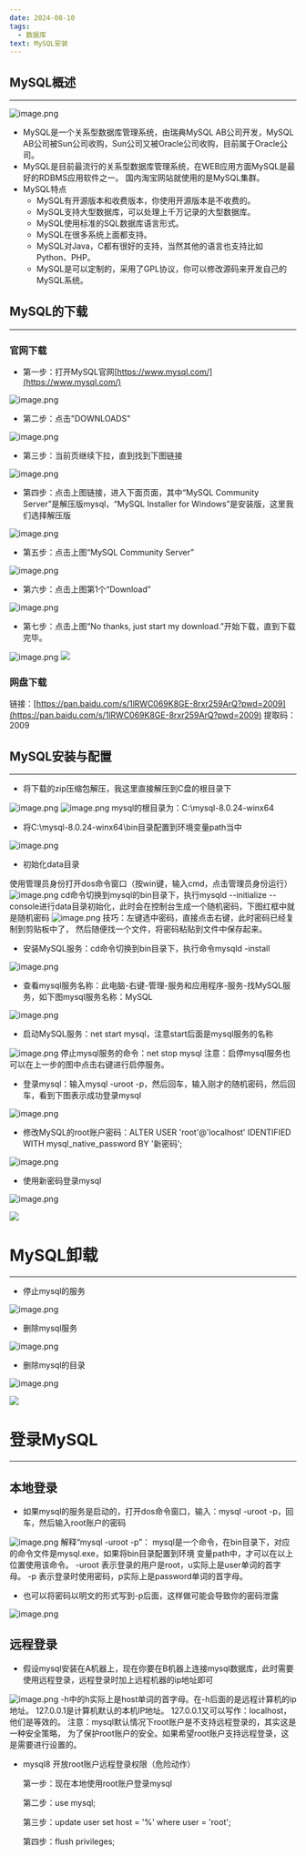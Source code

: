 ```yaml
---
date: 2024-08-10
tags:
  - 数据库
text: MySQL安装
---
```


## MySQL概述

---

![image.png](https://cdn.nlark.com/yuque/0/2021/png/21376908/1619752945028-dbcb73aa-50e2-4b1c-947d-21da8d742e6d.png#averageHue=%23fef8f1&height=138&id=feuEs&originHeight=138&originWidth=209&originalType=binary&ratio=1&rotation=0&showTitle=false&size=7176&status=done&style=shadow&title=&width=209)

- MySQL是一个关系型数据库管理系统，由瑞典MySQL AB公司开发，MySQL AB公司被Sun公司收购，Sun公司又被Oracle公司收购，目前属于Oracle公司。
- MySQL是目前最流行的关系型数据库管理系统，在WEB应用方面MySQL是最好的RDBMS应用软件之一。 国内淘宝网站就使用的是MySQL集群。
- MySQL特点
   - MySQL有开源版本和收费版本，你使用开源版本是不收费的。
   - MySQL支持大型数据库，可以处理上千万记录的大型数据库。
   - MySQL使用标准的SQL数据库语言形式。
   - MySQL在很多系统上面都支持。
   - MySQL对Java，C都有很好的支持，当然其他的语言也支持比如Python、PHP。
   - MySQL是可以定制的，采用了GPL协议，你可以修改源码来开发自己的MySQL系统。

## MySQL的下载

---

### 官网下载

- 第一步：打开MySQL官网[https://www.mysql.com/](https://www.mysql.com/)

![image.png](https://cdn.nlark.com/yuque/0/2021/png/21376908/1619753207824-f47a5a2c-3ee1-4d73-881d-be1bb67a8019.png#averageHue=%23f7f9e1&height=414&id=LIcyu&originHeight=990&originWidth=1875&originalType=binary&ratio=1&rotation=0&showTitle=false&size=521061&status=done&style=shadow&title=&width=784)

- 第二步：点击"DOWNLOADS"

![image.png](https://cdn.nlark.com/yuque/0/2021/png/21376908/1619754075151-2e1900d9-0ee0-4905-b3dc-97b5598061f1.png#averageHue=%239ca199&height=196&id=XJGNj&originHeight=392&originWidth=1073&originalType=binary&ratio=1&rotation=0&showTitle=false&size=67160&status=done&style=shadow&title=&width=536.5)

- 第三步：当前页继续下拉，直到找到下图链接

![image.png](https://cdn.nlark.com/yuque/0/2021/png/21376908/1619754206255-ee47b52c-e183-4401-a8e7-7b0e51452a00.png#averageHue=%23fdfbfa&height=177&id=NI75H&originHeight=353&originWidth=966&originalType=binary&ratio=1&rotation=0&showTitle=false&size=43043&status=done&style=shadow&title=&width=483)

- 第四步：点击上图链接，进入下面页面，其中“MySQL Community Server”是解压版mysql，“MySQL Installer for Windows”是安装版，这里我们选择解压版

![image.png](https://cdn.nlark.com/yuque/0/2021/png/21376908/1619754239811-b4151058-268c-406b-bcd3-72a6d5771e4b.png#averageHue=%23fefefd&height=336&id=za1XY&originHeight=672&originWidth=1035&originalType=binary&ratio=1&rotation=0&showTitle=false&size=89127&status=done&style=shadow&title=&width=517.5)

- 第五步：点击上图“MySQL Community Server”

![image.png](https://cdn.nlark.com/yuque/0/2021/png/21376908/1620375449949-470a5fb1-8af6-4130-a424-129b8961cb8c.png#averageHue=%23d8e6c3&height=354&id=c5iWO&originHeight=707&originWidth=1228&originalType=binary&ratio=1&rotation=0&showTitle=false&size=154716&status=done&style=shadow&title=&width=614)

- 第六步：点击上图第1个“Download”

![image.png](https://cdn.nlark.com/yuque/0/2021/png/21376908/1619754349149-75c6289e-0461-4c82-bf0b-388471535683.png#averageHue=%23fafaf9&height=395&id=loI9w&originHeight=789&originWidth=1001&originalType=binary&ratio=1&rotation=0&showTitle=false&size=102325&status=done&style=shadow&title=&width=500.5)

- 第七步：点击上图“No thanks, just start my download.”开始下载，直到下载完毕。

![image.png](https://cdn.nlark.com/yuque/0/2021/png/21376908/1620375547996-62d248ee-f33d-41a5-ba14-50cf38405d9b.png#averageHue=%23f6f2ed&height=33&id=H39JS&originHeight=33&originWidth=245&originalType=binary&ratio=1&rotation=0&showTitle=false&size=2768&status=done&style=shadow&title=&width=245)
![](https://cdn.nlark.com/yuque/0/2023/jpeg/21376908/1692002570088-3338946f-42b3-4174-8910-7e749c31e950.jpeg#averageHue=%23f9f8f8&from=url&id=nc7GP&originHeight=78&originWidth=1400&originalType=binary&ratio=1&rotation=0&showTitle=false&status=done&style=shadow&title=)
### 网盘下载
链接：[https://pan.baidu.com/s/1lRWC069K8GE-8rxr259ArQ?pwd=2009](https://pan.baidu.com/s/1lRWC069K8GE-8rxr259ArQ?pwd=2009) 提取码：2009

## MySQL安装与配置

---

- 将下载的zip压缩包解压，我这里直接解压到C盘的根目录下

![image.png](https://cdn.nlark.com/yuque/0/2021/png/21376908/1620375547996-62d248ee-f33d-41a5-ba14-50cf38405d9b.png#averageHue=%23f6f2ed&height=33&id=PdFDW&originHeight=33&originWidth=245&originalType=binary&ratio=1&rotation=0&showTitle=false&size=2768&status=done&style=shadow&title=&width=245)
![image.png](https://cdn.nlark.com/yuque/0/2021/png/21376908/1620376986790-01106d3e-b89f-453a-98cb-f2a86d4b2544.png#averageHue=%23f6f1ef&height=205&id=VR5Fm&originHeight=205&originWidth=305&originalType=binary&ratio=1&rotation=0&showTitle=false&size=10933&status=done&style=shadow&title=&width=305)
mysql的根目录为：C:\mysql-8.0.24-winx64

- 将C:\mysql-8.0.24-winx64\bin目录配置到环境变量path当中

![image.png](https://cdn.nlark.com/yuque/0/2021/png/21376908/1620377142769-f797dd2c-4f82-4c8f-b5a2-d97bfbe52225.png#averageHue=%23f5f4f4&height=551&id=wovpn&originHeight=551&originWidth=515&originalType=binary&ratio=1&rotation=0&showTitle=false&size=23226&status=done&style=shadow&title=&width=515)

- 初始化data目录

使用管理员身份打开dos命令窗口（按win键，输入cmd，点击管理员身份运行）
![image.png](https://cdn.nlark.com/yuque/0/2021/png/21376908/1620377404683-4ed7c1d7-c8f1-44a3-ae32-0005183fcd09.png#averageHue=%23e3e3e3&height=635&id=enGFN&originHeight=635&originWidth=779&originalType=binary&ratio=1&rotation=0&showTitle=false&size=55630&status=done&style=shadow&title=&width=779)
cd命令切换到mysql的bin目录下，执行mysqld --initialize --console进行data目录初始化，此时会在控制台生成一个随机密码，下图红框中就是随机密码
![image.png](https://cdn.nlark.com/yuque/0/2021/png/21376908/1620379266865-b043168d-8825-44e9-99ab-35ce6f8c8e25.png#averageHue=%232d2d2d&height=298&id=RFgFN&originHeight=298&originWidth=1034&originalType=binary&ratio=1&rotation=0&showTitle=false&size=28139&status=done&style=shadow&title=&width=1034)
技巧：左键选中密码，直接点击右键，此时密码已经复制到剪贴板中了，
然后随便找一个文件，将密码粘贴到文件中保存起来。

- 安装MySQL服务：cd命令切换到bin目录下，执行命令mysqld -install

![image.png](https://cdn.nlark.com/yuque/0/2021/png/21376908/1620379567159-f63f3527-3ba9-48fe-8a19-57e4c3767662.png#averageHue=%23181818&height=61&id=RZu5G&originHeight=61&originWidth=352&originalType=binary&ratio=1&rotation=0&showTitle=false&size=2866&status=done&style=shadow&title=&width=352)

- 查看mysql服务名称：此电脑-右键-管理-服务和应用程序-服务-找MySQL服务，如下图mysql服务名称：MySQL

![image.png](https://cdn.nlark.com/yuque/0/2021/png/21376908/1620379678662-4b14e7a5-d17c-4c2b-917d-cc4d73b94ae5.png#averageHue=%23f6f4f2&height=521&id=P0jsU&originHeight=695&originWidth=796&originalType=binary&ratio=1&rotation=0&showTitle=false&size=117316&status=done&style=shadow&title=&width=597)

- 启动MySQL服务：net start mysql，注意start后面是mysql服务的名称

![image.png](https://cdn.nlark.com/yuque/0/2021/png/21376908/1620379806288-826de76c-2827-419e-ab16-b6fc72afdbca.png#averageHue=%231c1c1c&height=69&id=JLnqX&originHeight=69&originWidth=353&originalType=binary&ratio=1&rotation=0&showTitle=false&size=3632&status=done&style=shadow&title=&width=353)
停止mysql服务的命令：net stop mysql
注意：启停mysql服务也可以在上一步的图中点击右键进行启停服务。

- 登录mysql：输入mysql -uroot -p，然后回车，输入刚才的随机密码，然后回车，看到下图表示成功登录mysql

![image.png](https://cdn.nlark.com/yuque/0/2021/png/21376908/1620379936249-1bfaef7c-9ca7-4ddd-978a-b518acd834b0.png#averageHue=%23141313&height=305&id=EiQKK&originHeight=305&originWidth=649&originalType=binary&ratio=1&rotation=0&showTitle=false&size=17739&status=done&style=shadow&title=&width=649)

- 修改MySQL的root账户密码：ALTER USER 'root'@'localhost' IDENTIFIED WITH mysql_native_password BY '新密码';

![image.png](https://cdn.nlark.com/yuque/0/2021/png/21376908/1620382836782-5a7fef8d-15ce-4dca-a5d0-831b6f60f56e.png#averageHue=%23282828&height=293&id=dVHAz&originHeight=293&originWidth=760&originalType=binary&ratio=1&rotation=0&showTitle=false&size=18567&status=done&style=shadow&title=&width=760)

- 使用新密码登录mysql

![image.png](https://cdn.nlark.com/yuque/0/2021/png/21376908/1620382883258-875c0c1a-00c7-40f8-a8dd-edb1d39e94e0.png#averageHue=%232a2a2a&height=310&id=WAkW8&originHeight=310&originWidth=687&originalType=binary&ratio=1&rotation=0&showTitle=false&size=21698&status=done&style=shadow&title=&width=687)

![](https://cdn.nlark.com/yuque/0/2023/jpeg/21376908/1692002570088-3338946f-42b3-4174-8910-7e749c31e950.jpeg#averageHue=%23f9f8f8&from=url&id=kLin2&originHeight=78&originWidth=1400&originalType=binary&ratio=1&rotation=0&showTitle=false&status=done&style=shadow&title=)
# MySQL卸载

---

- 停止mysql的服务

![image.png](https://cdn.nlark.com/yuque/0/2021/png/21376908/1620383089030-497a3bfc-74d5-43a6-9689-8f9e0b24dd73.png#averageHue=%231a1a1a&height=74&id=pHyXZ&originHeight=74&originWidth=362&originalType=binary&ratio=1&rotation=0&showTitle=false&size=3592&status=done&style=shadow&title=&width=362)

- 删除mysql服务

![image.png](https://cdn.nlark.com/yuque/0/2021/png/21376908/1620383158420-3d5117c6-0c0f-421c-9570-407dac8c6612.png#averageHue=%23171717&height=58&id=OrAHb&originHeight=58&originWidth=407&originalType=binary&ratio=1&rotation=0&showTitle=false&size=2850&status=done&style=shadow&title=&width=407)

- 删除mysql的目录

![image.png](https://cdn.nlark.com/yuque/0/2021/png/21376908/1620383199727-89d46dc3-b4cf-4883-9a18-b0ee0c0fe6e8.png#averageHue=%23faf4f2&height=207&id=A4FLD&originHeight=207&originWidth=343&originalType=binary&ratio=1&rotation=0&showTitle=false&size=12988&status=done&style=shadow&title=&width=343)

![](https://cdn.nlark.com/yuque/0/2023/jpeg/21376908/1692002570088-3338946f-42b3-4174-8910-7e749c31e950.jpeg#averageHue=%23f9f8f8&from=url&id=xyau8&originHeight=78&originWidth=1400&originalType=binary&ratio=1&rotation=0&showTitle=false&status=done&style=shadow&title=)
# 登录MySQL

---

## 本地登录

- 如果mysql的服务是启动的，打开dos命令窗口，输入：mysql -uroot -p，回车，然后输入root账户的密码

![image.png](https://cdn.nlark.com/yuque/0/2021/png/21376908/1620389190451-81319065-6d04-4094-97d0-13236236ad32.png#averageHue=%231c1b1a&height=414&id=EMVUZ&originHeight=552&originWidth=1067&originalType=binary&ratio=1&rotation=0&showTitle=false&size=51645&status=done&style=shadow&title=&width=800)
解释“mysql -uroot -p”：
mysql是一个命令，在bin目录下，对应的命令文件是mysql.exe，如果将bin目录配置到环境
变量path中，才可以在以上位置使用该命令。
-uroot 表示登录的用户是root，u实际上是user单词的首字母。
-p 表示登录时使用密码，p实际上是password单词的首字母。

- 也可以将密码以明文的形式写到-p后面，这样做可能会导致你的密码泄露

![image.png](https://cdn.nlark.com/yuque/0/2021/png/21376908/1620389582655-74210644-318a-4e71-a242-192d61ef9fd9.png#averageHue=%231d1b1a&height=355&id=AthqC&originHeight=473&originWidth=1006&originalType=binary&ratio=1&rotation=0&showTitle=false&size=52443&status=done&style=shadow&title=&width=755)
## 远程登录

- 假设mysql安装在A机器上，现在你要在B机器上连接mysql数据库，此时需要使用远程登录，远程登录时加上远程机器的ip地址即可

![image.png](https://cdn.nlark.com/yuque/0/2021/png/21376908/1620389951870-e1585ee0-d1cd-4b89-973b-b3e6c4a20539.png#averageHue=%23211f1e&height=330&id=Zncdu&originHeight=440&originWidth=994&originalType=binary&ratio=1&rotation=0&showTitle=false&size=52747&status=done&style=shadow&title=&width=746)
-h中的h实际上是host单词的首字母。在-h后面的是远程计算机的ip地址。
127.0.0.1是计算机默认的本机IP地址。
127.0.0.1又可以写作：localhost，他们是等效的。
注意：mysql默认情况下root账户是不支持远程登录的，其实这是一种安全策略，
为了保护root账户的安全。如果希望root账户支持远程登录，这是需要进行设置的。

- mysql8 开放root账户远程登录权限（危险动作）

  第一步：现在本地使用root账户登录mysql

  第二步：use mysql;

  第三步：update user set host = '%' where user = 'root';

  第四步：flush privileges;

